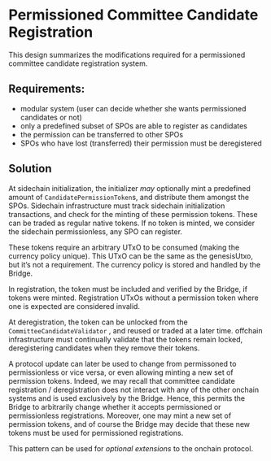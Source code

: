 # Permissioned Committee Candidate Registration

This design summarizes the modifications required for a permissioned committee candidate registration system.

## Requirements:

- modular system (user can decide whether she wants permissioned candidates or not)
- only a predefined subset of SPOs are able to register as candidates
- the permission can be transferred to other SPOs
- SPOs who have lost (transferred) their permission must be deregistered

## Solution

At sidechain initialization, the initializer *may* optionally mint a predefined amount of `CandidatePermissionToken`s,
and distribute them amongst the SPOs. Sidechain infrastructure must track sidechain initialization transactions, and
check for the minting of these permission tokens. These can be traded as regular native tokens. If no token is minted,
we consider the sidechain permissionless, any SPO can register.

These tokens require an arbitrary UTxO to be consumed (making the currency policy unique). This UTxO can be the same as
the genesisUtxo, but it’s not a requirement. The currency policy is stored and handled by the Bridge.

In registration, the token must be included and verified by the Bridge, if tokens were minted. Registration UTxOs without
a permission token where one is expected are considered invalid.

At deregistration, the token can be unlocked from the `CommitteeCandidateValidator` , and reused or traded at a later
time. offchain infrastructure must continually validate that the tokens remain locked, deregistering candidates when
they remove their tokens.

A protocol update can later be used to change from permissoned to permissionless or vice versa, or even allowing minting
a new set of permission tokens. Indeed, we may recall that committee candidate registration / deregistration does not
interact with any of the other onchain systems and is used exclusively by the Bridge. Hence, this permits the Bridge to
arbitrarily change whether it accepts permissioned or permissionless registrations. Moreover, one may mint a new set of
permission tokens, and of course the Bridge may decide that these new tokens must be used for permissioned registrations.

This pattern can be used for *optional extensions* to the onchain protocol.
